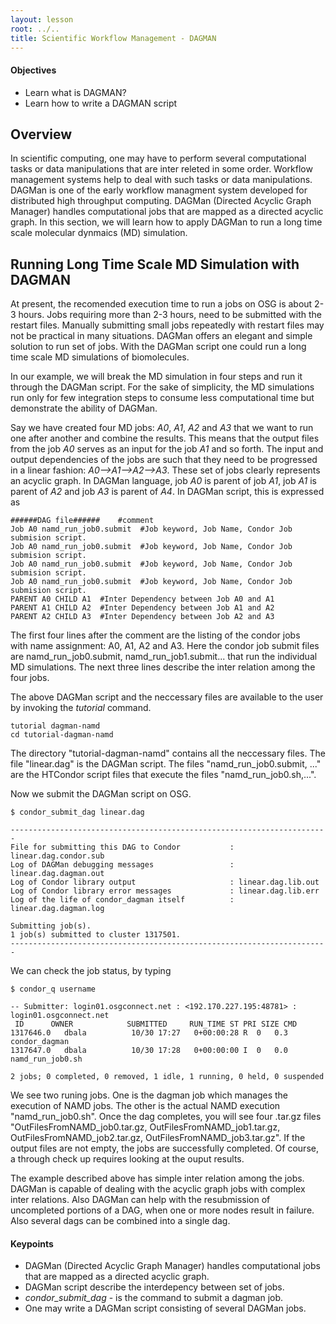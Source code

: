 ```yaml
---
layout: lesson
root: ../..
title: Scientific Workflow Management - DAGMAN 
---
```

<div class="objectives" markdown="1">

#### Objectives
*   Learn what is DAGMAN?
*   Learn how to write a DAGMAN script   
</div>

<h2> Overview </h2> 


In scientific computing, one may have to perform several computational tasks or 
data manipulations that are inter releted in some order. Workflow management 
systems help to deal with such tasks or data manipulations. DAGMan is one of the 
early workflow managment system developed for distributed high throughput 
computing. DAGMan (Directed Acyclic Graph Manager) handles computational jobs 
that are mapped as a directed acyclic graph. In this section, we will learn how to 
apply DAGMan to run a long time scale molecular dynmaics (MD) simulation. 

<h2> Running Long Time Scale MD Simulation with DAGMAN   </h2> 

At present, the recomended execution time to run a jobs on OSG is about 2-3 hours. Jobs
requiring more than 2-3 hours, need to be submitted with the restart files. Manually 
submitting small jobs repeatedly with restart files may not be practical in many 
situations. DAGMan offers an elegant and simple solution to run set of jobs. With 
the DAGMan script one could run a long time scale MD simulations of biomolecules. 

In our example, we will break the MD simulation in four steps and run it through the 
DAGMan script. For the sake of simplicity, the MD simulations run only for few 
integration steps to consume less computational time but demonstrate the ability 
of DAGMan. 

Say we have created four MD jobs: *A0*, *A1*, *A2* and *A3* that we want to run one 
after another and combine the results. This means that the output files from the 
job *A0* serves as an input for the job *A1* and so forth. The input and output 
dependencies of the jobs are such that they need to be progressed in a linear 
fashion:  *A0-->A1-->A2-->A3*. These set of jobs clearly represents an 
acyclic graph. In DAGMan language, job *A0* is parent of job *A1*,  job *A1* is 
parent of *A2* and job *A3* is parent of *A4*. In DAGMan script, this is expressed as 

~~~
######DAG file######    #comment
Job A0 namd_run_job0.submit  #Job keyword, Job Name, Condor Job submision script.
Job A0 namd_run_job0.submit  #Job keyword, Job Name, Condor Job submision script.
Job A0 namd_run_job0.submit  #Job keyword, Job Name, Condor Job submision script.
Job A0 namd_run_job0.submit  #Job keyword, Job Name, Condor Job submision script.
PARENT A0 CHILD A1  #Inter Dependency between Job A0 and A1
PARENT A1 CHILD A2  #Inter Dependency between Job A1 and A2 
PARENT A2 CHILD A3  #Inter Dependency between Job A2 and A3
~~~

The first four lines after the comment are the listing of the condor jobs  
with name assignment:  A0, A1, A2 and A3. Here the condor job submit files are 
 namd_run_job0.submit, namd_run_job1.submit... that run the individual 
MD simulations.  The next three lines describe the inter relation 
among the four jobs. 

The above DAGMan script and the neccessary files are available to the user 
by invoking the *tutorial* command. 

~~~
tutorial dagman-namd
cd tutorial-dagman-namd
~~~

The directory "tutorial-dagman-namd" contains all the neccessary files. The file 
"linear.dag" is the DAGMan script. The files "namd_run_job0.submit, ..." are the 
HTCondor script files that execute the files "namd_run_job0.sh,...".


Now we submit the DAGMan script on OSG. 

~~~
$ condor_submit_dag linear.dag 

-----------------------------------------------------------------------
File for submitting this DAG to Condor           : linear.dag.condor.sub
Log of DAGMan debugging messages                 : linear.dag.dagman.out
Log of Condor library output                     : linear.dag.lib.out
Log of Condor library error messages             : linear.dag.lib.err
Log of the life of condor_dagman itself          : linear.dag.dagman.log

Submitting job(s).
1 job(s) submitted to cluster 1317501.
-----------------------------------------------------------------------

~~~

We can check the job status, by typing

~~~
$ condor_q username

-- Submitter: login01.osgconnect.net : <192.170.227.195:48781> : login01.osgconnect.net
 ID      OWNER            SUBMITTED     RUN_TIME ST PRI SIZE CMD               
1317646.0   dbala          10/30 17:27   0+00:00:28 R  0   0.3  condor_dagman     
1317647.0   dbala          10/30 17:28   0+00:00:00 I  0   0.0  namd_run_job0.sh  

2 jobs; 0 completed, 0 removed, 1 idle, 1 running, 0 held, 0 suspended
~~~~

We see two runing jobs. One is the dagman job which manages the execution of NAMD jobs.
The other is the actual NAMD execution "namd_run_job0.sh". Once the dag 
completes, you will see four .tar.gz files "OutFilesFromNAMD_job0.tar.gz, 
OutFilesFromNAMD_job1.tar.gz, OutFilesFromNAMD_job2.tar.gz, 
OutFilesFromNAMD_job3.tar.gz". If the output files are not empty, the jobs are 
successfully completed. Of course, a through check up requires looking at the ouput 
results.  

The example described above has  simple inter relation among the jobs. DAGMan is 
capable of dealing with the acyclic graph jobs with complex inter relations. Also 
DAGMan can help with the resubmission of uncompleted portions of a DAG, when one 
or more nodes result in failure. Also  several dags can be combined into a 
single dag.  


<div class="keypoints" markdown="1">

#### Keypoints
*   DAGMan (Directed Acyclic Graph Manager) handles computational jobs that are mapped as a directed acyclic graph.
*   DAGMan script describe the interdepency between set of jobs.  
*   *condor_submit_dag* - is the command to submit a dagman job. 
*   One may write a DAGMan script consisting of several DAGMan jobs. 
</div>
